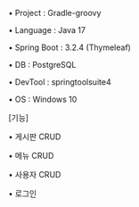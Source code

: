 • Project : Gradle-groovy 

• Language : Java 17

• Spring Boot : 3.2.4 (Thymeleaf)

• DB : PostgreSQL

• DevTool : springtoolsuite4

• OS : Windows 10



[기능]

• 게시판 CRUD

• 메뉴 CRUD

• 사용자 CRUD

• 로그인
